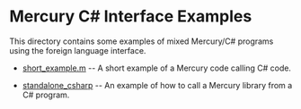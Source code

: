 Mercury C# Interface Examples
=============================

This directory contains some examples of mixed Mercury/C# programs using the
foreign language interface.

* [short_example.m](short_example.m) -- A short example of a Mercury code
  calling C# code.

* [standalone_csharp](standalone_csharp) -- An example of how to call a Mercury
  library from a C# program.
